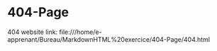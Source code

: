 # 404-Page
404
website link:
file:///home/e-apprenant/Bureau/MarkdownHTML%20exercice/404-Page/404.html
